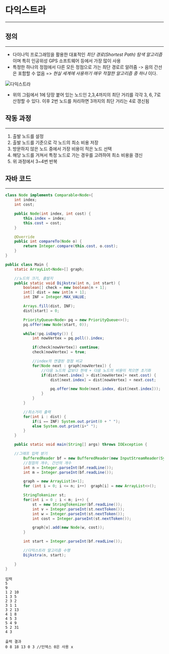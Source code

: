 # 다익스트라

---

## 정의

---

- 다이나믹 프로그래밍을 활용한 대표적인 _최단 경로(Shortest Path) 탐색 알고리즘_ 이며 특히 인공위성 GPS 소프트웨어 등에서 가장 많이 사용
- 특정한 하나의 정점에서 다른 모든 정점으로 가는 최단 경로르 알려줌 -> 음의 간선은 포함할 수 없음 => _현실 세계에 사용하기 매우 적절한 알고리즘 중 하나_ 이다.

![다익스트라](/pic/다익스트라_그래프1.png)

- 위의 그림에서 1에 당장 붙어 있는 노드인 2,3,4까지의 최단 거리를 각각 3, 6, 7로 산정할 수 있다. 이후 2번 노드를 처리하면 3까지의 최단 거리는 4로 갱신됨

## 작동 과정

---

1. 출발 노드를 설정
2. 출발 노드를 기준으로 각 노드의 최소 비용 저장
3. 방문하지 않은 노드 중에서 가장 비용이 적은 노드 선택
4. 해당 노드를 거쳐서 특정 노드로 가는 경우를 고려하여 최소 비용을 갱신
5. 위 과정에서 3~4번 반복

## 자바 코드

---

```java
class Node implements Comparable<Node>{
	int index;
	int cost;

	public Node(int index, int cost) {
		this.index = index;
		this.cost = cost;
	}

	@Override
	public int compareTo(Node o) {
		return Integer.compare(this.cost, o.cost);
	}
}

public class Main {
	static ArrayList<Node>[] graph;

    //노드의 크기, 출발지
	public static void Dijkstra(int n, int start) {
		boolean[] check = new boolean[n + 1];
		int[] dist = new int[n + 1];
		int INF = Integer.MAX_VALUE;

		Arrays.fill(dist, INF);
		dist[start] = 0;

		PriorityQueue<Node> pq = new PriorityQueue<>();
		pq.offer(new Node(start, 0));

		while(!pq.isEmpty()) {
			int nowVertex = pq.poll().index;

			if(check[nowVertex]) continue;
			check[nowVertex] = true;

			//index의 연결된 정점 비교
			for(Node next : graph[nowVertex]) {
                //다음 노드의 값보다 현재 + 다음 노드의 비용이 적으면 초기화
				if(dist[next.index] > dist[nowVertex]+ next.cost) {
					dist[next.index] = dist[nowVertex] + next.cost;

					pq.offer(new Node(next.index, dist[next.index]));
				}
			}
		}

        //최소거리 출력
		for(int i : dist) {
			if(i == INF) System.out.print(0 + " ");
			else System.out.print(i+" ");
		}
	}

	public static void main(String[] args) throws IOException {

    //그래프 입력 받기
		BufferedReader bf = new BufferedReader(new InputStreamReader(System.in));
		//정점의 개수, 간선의 개수
		int n = Integer.parseInt(bf.readLine());
		int m = Integer.parseInt(bf.readLine());

		graph = new ArrayList[n+1];
		for (int i = 0; i <= n; i++)  graph[i] = new ArrayList<>();

		StringTokenizer st;
		for(int i = 0 ; i < m; i++) {
			st = new StringTokenizer(bf.readLine());
			int v = Integer.parseInt(st.nextToken());
			int w = Integer.parseInt(st.nextToken());
			int cost = Integer.parseInt(st.nextToken());

			graph[v].add(new Node(w, cost));
		}

		int start = Integer.parseInt(bf.readLine());

		//다익스트라 알고리즘 수행
		Dijkstra(n, start);

	}
}
```

```plain text
입력
5
9
1 2 10
1 3 5
2 3 2
3 1 1
3 2 13
4 1 8
4 5 3
5 4 9
5 2 31
4 3

출력 결과
0 8 18 13 0 3 //인덱스 0은 사용 x
```
